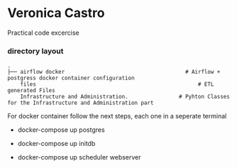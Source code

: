 # Veronica Castro 

Practical code excercise

### directory layout

    .
    ├── airflow docker                  		            # Airflow + postgress docker container configuration
        files                                                   # ETL generated Files
        Infrastructure and Administration.                # Pyhton Classes for the Infrastructure and Administration part
    		
            
 For docker container follow the next steps,  each one in a seperate terminal 
 
- docker-compose up postgres

- docker-compose up initdb

- docker-compose up scheduler webserver
